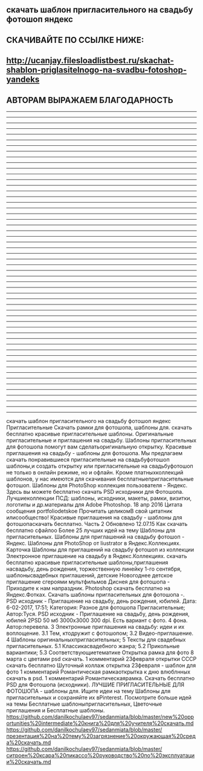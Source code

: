 скачать шаблон пригласительного на свадьбу фотошоп яндекс
--------------------------------------------------
СКАЧИВАЙТЕ ПО ССЫЛКЕ НИЖЕ:
--------------------------------------------------
http://ucanjay.filesloadlistbest.ru/skachat-shablon-priglasitelnogo-na-svadbu-fotoshop-yandeks
--------------------------------------------------
АВТОРАМ ВЫРАЖАЕМ БЛАГОДАРНОСТЬ
--------------------------------------------------
--------------------------------------------------
--------------------------------------------------
--------------------------------------------------
--------------------------------------------------
--------------------------------------------------
--------------------------------------------------
--------------------------------------------------
--------------------------------------------------
--------------------------------------------------
--------------------------------------------------
--------------------------------------------------
--------------------------------------------------
--------------------------------------------------
--------------------------------------------------
--------------------------------------------------
--------------------------------------------------
--------------------------------------------------
--------------------------------------------------
--------------------------------------------------
--------------------------------------------------
--------------------------------------------------
--------------------------------------------------
--------------------------------------------------
--------------------------------------------------
--------------------------------------------------
--------------------------------------------------
--------------------------------------------------
--------------------------------------------------
--------------------------------------------------
--------------------------------------------------
--------------------------------------------------
--------------------------------------------------
--------------------------------------------------
--------------------------------------------------
--------------------------------------------------
--------------------------------------------------
--------------------------------------------------
--------------------------------------------------
--------------------------------------------------
--------------------------------------------------
--------------------------------------------------
--------------------------------------------------
--------------------------------------------------
--------------------------------------------------
--------------------------------------------------
--------------------------------------------------
--------------------------------------------------
--------------------------------------------------
--------------------------------------------------
--------------------------------------------------
--------------------------------------------------
--------------------------------------------------
--------------------------------------------------
--------------------------------------------------
скачать шаблон пригласительного на свадьбу фотошоп яндекс Пригласительные  Скачать рамки для фотошопа, шаблоны для. скачать бесплатно красивые пригласительные шаблоны. Оригинальные пригласительные и приглашения на свадьбу. Шаблоны пригласительных для фотошопа помогут вам сделатьоригинальную открытку. Красивые приглашения на свадьбу - шаблоны для фотошопа. Мы предлагаем скачать понравившиеся пригласительные на свадьбуфотошоп шаблоны,и создать открытку или пригласительные на свадьбуфотошоп не только в онлайн режиме, но и офлайн. Кроме платныхколлекций шаблонов, у нас имеются для скачивания бесплатныепригласительные фотошоп. Шаблоны для PhotoShop  коллекция пользователя  - Яндекс. Здесь вы можете бесплатно скачать PSD исходники для Фотошопа. Лучшиеколлекции ПСД: шаблоны, исходники, макеты, рамки, визитки, логотипы и др.материалы для Adobe Photoshop. 18 апр 2016  Цитата сообщения portfoliodetskoe Прочитать целикомВ свой цитатник илисообщество! Красивые приглашения на свадьбу - шаблоны для фотошопаскачать бесплатно. Часть 2 Обновлено 12.07.15 Как скачать бесплатно сфайлоо
Более 25 лучших идей на тему Шаблоны для пригласительных. Шаблоны для приглашений на свадьбу фотошоп - Яндекс. Шаблоны для PhotoShop от liustrator  в Яндекс.Коллекциях. Карточка Шаблоны для приглашений на свадьбу фотошоп из коллекции Электронное приглашение на свадьбу в Яндекс.Коллекциях. скачать бесплатно красивые пригласительные шаблоны,приглашения насвадьбу, день рождения, торжественную линейку 1-го сентября, шаблонысвадебных приглашений, детские  Новогоднее детское приглашение сгероями мультфильмов Диснея для фотошопа - Приходите к нам напраздник. Photoshop скачать бесплатно на Яндекс.Фотках. Скачать шаблоны пригласительных для фотошопа -. PSD исходник - Приглашение на свадьбу, день рождения, юбилей. Дата: 6-02-2017, 17:51; Категория: Разное для фотошопа  Пригласительные; Автор:Туся. PSD исходник - Приглашение на свадьбу, день рождения, юбилей 2PSD  50 мб  3000х3000  300 dpi. Есть вариант с фото. 4 фона. Автор:перевела. 3 Электронные приглашения на свадьбу: идеи и их воплощение. 3.1 Тем, ктодружит с фотошопом; 3.2 Видео-приглашение. 4 Шаблоны оригинальныхпригласительных; 5 Тексты для свадебных пригласительных. 5.1 Классикасвадебного жанра; 5.2 Прикольные вариантики; 5.3 Соответствующиетематике
Открытка рамка для фото 8 марта с цветами psd скачать. 1 комментарий  23февраля открытки СССР скачать бесплатно  Шуточный коллаж открытка 23февраля - шаблон для фото  1 комментарий  Романтическая рамкаоткрытка к дню влюблнных скачать в psd. 1 комментарий  Романтическаярамка. Скачать бесплатно PSD для Фотошопа (исходники). ЛУЧШИЕ ПРИГЛАСИТЕЛЬНЫЕ ДЛЯ ФОТОШОПА - шаблоны для. Ищите идеи на тему Шаблоны для пригласительных и сохраняйте их вPinterest.  Посмотрите больше идей на темы Бесплатные шаблоныпригласительных, Цветочные приглашения и Бесплатные шаблоны.
https://github.com/danilkochulaev97/sedanmiata/blob/master/new%20opportunities%20intermediate%20книга%20для%20учителя%20скачать.md
https://github.com/danilkochulaev97/sedanmiata/blob/master/презентация%20на%20тему%20загрязнение%20окружающая%20среда%20скачать.md
https://github.com/danilkochulaev97/sedanmiata/blob/master/ситроен%20ксара%20пикассо%20руководство%20по%20эксплуатации%20скачать.md